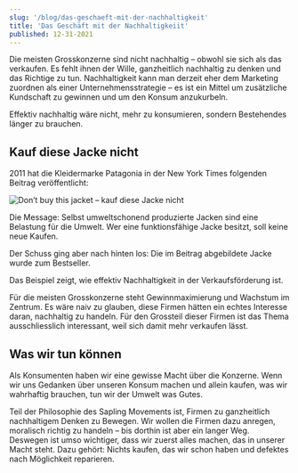 ```yaml
---
slug: '/blog/das-geschaeft-mit-der-nachhaltigkeit'
title: 'Das Geschäft mit der Nachhaltigkeiit'
published: 12-31-2021
---
```


Die meisten Grosskonzerne sind nicht nachhaltig – obwohl sie sich als das verkaufen. Es fehlt ihnen der Wille, ganzheitlich nachhaltig zu denken und das Richtige zu tun. Nachhaltigkeit kann man derzeit eher dem Marketing zuordnen als einer Unternehmensstrategie – es ist ein Mittel um zusätzliche Kundschaft zu gewinnen und um den Konsum anzukurbeln.

Effektiv nachhaltig wäre nicht, mehr zu konsumieren, sondern Bestehendes länger zu brauchen.

## Kauf diese Jacke nicht

2011 hat die Kleidermarke Patagonia in der New York Times folgenden Beitrag veröffentlicht:

![Don’t buy this jacket – kauf diese Jacke nicht](https://www.patagonia.com/blog/wp-content/uploads/2011/11/6a00d8341d07fd53ef0154374987b4970c.jpg)

Die Message: Selbst umweltschonend produzierte Jacken sind eine Belastung für die Umwelt. Wer eine funktionsfähige Jacke besitzt, soll keine neue Kaufen.

Der Schuss ging aber nach hinten los: Die im Beitrag abgebildete Jacke wurde zum Bestseller.

Das Beispiel zeigt, wie effektiv Nachhaltigkeit in der Verkaufsförderung ist.

Für die meisten Grosskonzerne steht Gewinnmaximierung und Wachstum im Zentrum. Es wäre naiv zu glauben, diese Firmen hätten ein echtes Interesse daran, nachhaltig zu handeln. Für den Grossteil dieser Firmen ist das Thema ausschliesslich interessant, weil sich damit mehr verkaufen lässt.

## Was wir tun können

Als Konsumenten haben wir eine gewisse Macht über die Konzerne. Wenn wir uns Gedanken über unseren Konsum machen und allein kaufen, was wir wahrhaftig brauchen, tun wir der Umwelt was Gutes.

Teil der Philosophie des Sapling Movements ist, Firmen zu ganzheitlich nachhaltigem Denken zu Bewegen. Wir wollen die Firmen dazu anregen, moralisch richtig zu handeln – bis dorthin ist aber ein langer Weg. Deswegen ist umso wichtiger, dass wir zuerst alles machen, das in unserer Macht steht. Dazu gehört: Nichts kaufen, das wir schon haben und defektes nach Möglichkeit reparieren.

